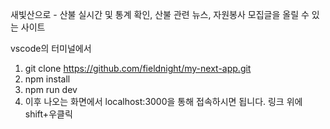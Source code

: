새빛산으로 - 산불 실시간 및 통계 확인, 산불 관련 뉴스, 자원봉사 모집글을 올릴 수 있는 사이트

vscode의 터미널에서 
1. git clone https://github.com/fieldnight/my-next-app.git
2. npm install
3. npm run dev
4. 이후 나오는 화면에서 localhost:3000을 통해 접속하시면 됩니다. 링크 위에 shift+우클릭 
